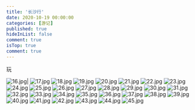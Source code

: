 ```yaml
---
title: '长沙行'
date: 2020-10-19 00:00:00
categories: [游记]
published: true
hideInList: false
comment: true 
isTop: true
comment: true
---
```

玩
<!--more-->

![16.jpg](http://pic.yupoo.com/imroots/965e8dd6/ff277bb5.jpg)|
![17.jpg](http://pic.yupoo.com/imroots/cf123d3c/41a81fe2.jpg)
![18.jpg](http://pic.yupoo.com/imroots/51235017/b9e444b7.jpg)
![19.jpg](http://pic.yupoo.com/imroots/c21ffffa/93adb4d1.jpg)
![20.jpg](http://pic.yupoo.com/imroots/08abdf43/f7396758.jpg)
![21.jpg](http://pic.yupoo.com/imroots/fb3a8c87/af7ce8ed.jpg)
![22.jpg](http://pic.yupoo.com/imroots/ce7b71a0/a44c6c6b.jpg)
![23.jpg](http://pic.yupoo.com/imroots/77762fdf/93a11543.jpg)
![24.jpg](http://pic.yupoo.com/imroots/fe2225ed/42ce12e5.jpg)
![25.jpg](http://pic.yupoo.com/imroots/60ce9002/1298f3ce.jpg)
![26.jpg](http://pic.yupoo.com/imroots/1932a631/dd0af117.jpg)
![27.jpg](http://pic.yupoo.com/imroots/9694a393/33f06bae.jpg)
![28.jpg](http://pic.yupoo.com/imroots/047dd176/ff5a4d26.jpg)
![29.jpg](http://pic.yupoo.com/imroots/ec393ff9/df44ab6f.jpg)
![30.jpg](http://pic.yupoo.com/imroots/fc4fc02f/dc1ceaf2.jpg)
![31.jpg](http://pic.yupoo.com/imroots/aab1088f/552546b4.jpg)
![32.jpg](http://pic.yupoo.com/imroots/f9cfc62f/2ece1939.jpg)
![33.jpg](http://pic.yupoo.com/imroots/6646f67d/9d09db8f.jpg)
![34.jpg](http://pic.yupoo.com/imroots/6f3b17e1/3f9ad830.jpg)
![35.jpg](http://pic.yupoo.com/imroots/612f47a9/848ca157.jpg)
![36.jpg](http://pic.yupoo.com/imroots/c19f49c0/054f7d94.jpg)
![37.jpg](http://pic.yupoo.com/imroots/7e318859/559d9e75.jpg)
![38.jpg](http://pic.yupoo.com/imroots/72aee54d/2e01514c.jpg)
![39.jpg](http://pic.yupoo.com/imroots/d2b6f352/fda58d3d.jpg)
![40.jpg](http://pic.yupoo.com/imroots/237cae4c/e2c53bd2.jpg)
![41.jpg](http://pic.yupoo.com/imroots/244ee3f8/b1c80ad0.jpg)
![42.jpg](http://pic.yupoo.com/imroots/6708b10f/63f11166.jpg)
![43.jpg](http://pic.yupoo.com/imroots/99fd4d8b/f37f6080.jpg)
![44.jpg](http://pic.yupoo.com/imroots/552e62db/e58b9da4.jpg)
![45.jpg](http://pic.yupoo.com/imroots/44792f30/0747e187.jpg)
